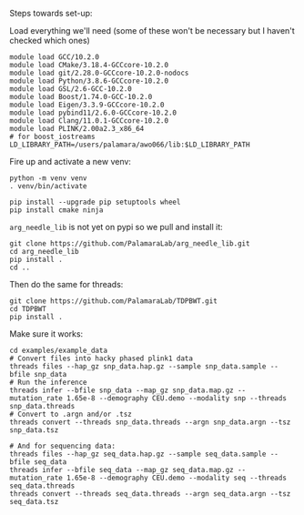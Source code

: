 Steps towards set-up:

Load everything we'll need (some of these won't be necessary but I haven't checked which ones) 
```
module load GCC/10.2.0
module load CMake/3.18.4-GCCcore-10.2.0
module load git/2.28.0-GCCcore-10.2.0-nodocs
module load Python/3.8.6-GCCcore-10.2.0
module load GSL/2.6-GCC-10.2.0
module load Boost/1.74.0-GCC-10.2.0
module load Eigen/3.3.9-GCCcore-10.2.0
module load pybind11/2.6.0-GCCcore-10.2.0
module load Clang/11.0.1-GCCcore-10.2.0
module load PLINK/2.00a2.3_x86_64
# for boost_iostreams
LD_LIBRARY_PATH=/users/palamara/awo066/lib:$LD_LIBRARY_PATH
```

Fire up and activate a new venv:
```
python -m venv venv
. venv/bin/activate

pip install --upgrade pip setuptools wheel
pip install cmake ninja
```

`arg_needle_lib` is not yet on pypi so we pull and install it:
```
git clone https://github.com/PalamaraLab/arg_needle_lib.git
cd arg_needle_lib
pip install .
cd ..
```

Then do the same for threads:
```
git clone https://github.com/PalamaraLab/TDPBWT.git
cd TDPBWT
pip install .
```

Make sure it works:
```
cd examples/example_data
# Convert files into hacky phased plink1 data
threads files --hap_gz snp_data.hap.gz --sample snp_data.sample --bfile snp_data
# Run the inference
threads infer --bfile snp_data --map_gz snp_data.map.gz --mutation_rate 1.65e-8 --demography CEU.demo --modality snp --threads snp_data.threads
# Convert to .argn and/or .tsz
threads convert --threads snp_data.threads --argn snp_data.argn --tsz snp_data.tsz

# And for sequencing data:
threads files --hap_gz seq_data.hap.gz --sample seq_data.sample --bfile seq_data
threads infer --bfile seq_data --map_gz seq_data.map.gz --mutation_rate 1.65e-8 --demography CEU.demo --modality seq --threads seq_data.threads
threads convert --threads seq_data.threads --argn seq_data.argn --tsz seq_data.tsz

